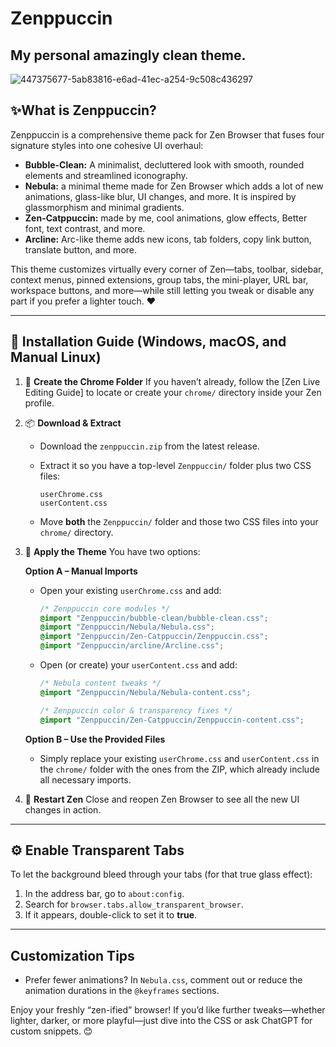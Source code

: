 # Zenppuccin
## My personal amazingly clean theme.

![447375677-5ab83816-e6ad-41ec-a254-9c508c436297](https://github.com/user-attachments/assets/ddb76635-7c32-478f-b4bf-d9028aa90735)



## ✨**What is Zenppuccin?**
Zenppuccin is a comprehensive theme pack for Zen Browser that fuses four signature styles into one cohesive UI overhaul:

* **Bubble-Clean:** A minimalist, decluttered look with smooth, rounded elements and streamlined iconography.
* **Nebula:** a minimal theme made for Zen Browser which adds a lot of new animations, glass-like blur, UI changes, and more. It is inspired by glassmorphism and minimal gradients.
* **Zen-Catppuccin:** made by me, cool animations, glow effects, Better font, text contrast, and more.
* **Arcline:** Arc-like theme adds new icons, tab folders, copy link button, translate button, and more.


This theme customizes virtually every corner of Zen—tabs, toolbar, sidebar, context menus, pinned extensions, group tabs, the mini-player, URL bar, workspace buttons, and more—while still letting you tweak or disable any part if you prefer a lighter touch. ❤️

---

## 🚀 **Installation Guide** (Windows, macOS, and Manual Linux)

1. 📁 **Create the Chrome Folder**
   If you haven’t already, follow the \[Zen Live Editing Guide] to locate or create your `chrome/` directory inside your Zen profile.

2. 📦 **Download & Extract**

   * Download the `zenppuccin.zip` from the latest release.
   * Extract it so you have a top-level `Zenppuccin/` folder plus two CSS files:

     ```
     userChrome.css
     userContent.css
     ```
   * Move **both** the `Zenppuccin/` folder and those two CSS files into your `chrome/` directory.

3. 🧩 **Apply the Theme**
   You have two options:

   **Option A – Manual Imports**

   * Open your existing `userChrome.css` and add:

     ```css
     /* Zenppuccin core modules */
     @import "Zenppuccin/bubble-clean/bubble-clean.css";
     @import "Zenppuccin/Nebula/Nebula.css";
     @import "Zenppuccin/Zen-Catppuccin/Zenppuccin.css";
     @import "Zenppuccin/arcline/Arcline.css";
     ```
   * Open (or create) your `userContent.css` and add:

     ```css
     /* Nebula content tweaks */
     @import "Zenppuccin/Nebula/Nebula-content.css";

     /* Zenppuccin color & transparency fixes */
     @import "Zenppuccin/Zen-Catppuccin/Zenppuccin-content.css";
     ```

   **Option B – Use the Provided Files**

   * Simply replace your existing `userChrome.css` and `userContent.css` in the `chrome/` folder with the ones from the ZIP, which already include all necessary imports.

4. 🔄 **Restart Zen**
   Close and reopen Zen Browser to see all the new UI changes in action.

---

## ⚙️ **Enable Transparent Tabs**
To let the background bleed through your tabs (for that true glass effect):

1. In the address bar, go to `about:config`.
2. Search for `browser.tabs.allow_transparent_browser`.
3. If it appears, double-click to set it to **true**.

---

## **Customization Tips**

* Prefer fewer animations? In `Nebula.css`, comment out or reduce the animation durations in the `@keyframes` sections.

Enjoy your freshly “zen-ified” browser! If you’d like further tweaks—whether lighter, darker, or more playful—just dive into the CSS or ask ChatGPT for custom snippets. 😊

